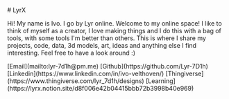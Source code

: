 <!--
title="Lyrx"
head=[
  '<script defer src="https://analytics.lyrx.dev/script.js" data-website-id="5839ff14-81d0-4a0e-a9b4-2ca9fc44839b"></script>'
]
[meta]
description="Lyr's little space of the internet"

author="Lyr, lyr-7d1h@pm.me"
keywords="blog,art,portfolio,technology,projects,software"
subject="technology"
image="https://lyrx.dev/icon.png"
[footer]
items = [
"Made with <3"
]

[blog.root]
-->
[](./icon.png)
<!-- add favicon -->
[](./favicon.ico)
<!-- stylesheets -->
[](./lib/fontawesome.css)
[](./lib/fa-solid.css)
[](./lib/fa-brands.css)
[](./main.css)
<!-- add pages without showing text -->
[](./404.md)
[](./blog.md)
[](./living_space.md)
[](./art.md)
<!-- TOOD: add learning resources -->
<!-- [](./learning) -->
<!-- TODO: add my learning schedule -->
<!-- [](./learning_schedule) -->
<centered>
# LyrX

<!-- no paragraphs allowed in custom html -->
<p style="text-align: left">
Hi! My name is Ivo. I go by Lyr online. Welcome to my online space! I like to think of myself as a creator, I love making things and I do this with a bag of tools, with some tools I'm better than others. This is where I share my projects, code, data, 3d models, art, ideas and anything else I find interesting. Feel free to have a look around :) 
</p>

<sitetree ignore="404">
</sitetree>

<p style="text-align: left">
[<i class="fa-solid fa-envelope"></i>Email](mailto:lyr-7d1h@pm.me)
[<i class="fa-brands fa-github"></i>Github](https://github.com/Lyr-7D1h)
[<i class="fa-brands fa-linkedin"></i>Linkedin](https://www.linkedin.com/in/ivo-velthoven/)
[<i class="fa-solid fa-cube"></i>Thingiverse](https://www.thingiverse.com/lyr_7d1h/designs)
[<i class="fa-solid fa-graduation-cap"></i>Learning](https://lyrx.notion.site/d8f006e42b04415bbb72b3998b40e969)
</p>
</centered>
